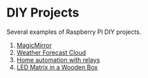 # DIY Projects
Several examples of Raspberry PI DIY projects.

1. [MagicMirror](https://github.com/MichMich/MagicMirror)
2. [Weather Forecast Cloud](http://www.instructables.com/id/Weather-Forecast-Cloud/)
3. [Home automation with relays](http://www.instructables.com/id/Raspberry-Pi-Home-Automation-Control-lights-comput/)
4. [LED Matrix in a Wooden Box](http://fuerstjh.com/wordpress/projects/raspberry-pi/)
